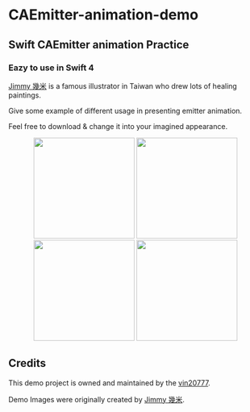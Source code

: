 # CAEmitter-animation-demo
## Swift CAEmitter animation Practice

### Eazy to use in Swift 4

[Jimmy 幾米](https://zh.wikipedia.org/wiki/%E5%B9%BE%E7%B1%B3) is a famous illustrator in Taiwan who drew lots of healing paintings.

Give some example of different usage in presenting emitter animation.

Feel free to download & change it into your imagined appearance.

<p align="middle" >
  <img src="https://user-images.githubusercontent.com/31400661/30370036-ea4b386c-98a8-11e7-86d5-d0bb36e4604a.gif" width="200">
  <img src="https://user-images.githubusercontent.com/31400661/30370058-fc3c96f6-98a8-11e7-9701-a856d6e9fc6e.gif" width="200">
  <img src="https://user-images.githubusercontent.com/31400661/30370060-fe924c3e-98a8-11e7-8044-cb406fc60d68.gif" width="200">
  <img src="https://user-images.githubusercontent.com/31400661/30370062-000aa5a2-98a9-11e7-86d0-d3f8949c07fd.gif" width="200">
</p>

## Credits

This demo project is owned and maintained by the <a href="mailto:vin20777@gmail.com">vin20777</a>.

Demo Images were originally created by [Jimmy 幾米](https://zh.wikipedia.org/wiki/%E5%B9%BE%E7%B1%B3).
